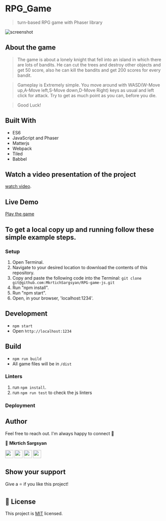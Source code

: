 # RPG_Game

> turn-based RPG game with Phaser library

![screenshot](https://user-images.githubusercontent.com/31889642/116005207-fa136b00-a616-11eb-8c8f-4e1c5c24ece5.png)

## About the game


> The game is about a lonely knight that fell into an island in which there are lots of bandits. He can cut the trees and destroy other objects and get 50 score, also he can kill the bandits and get 200 scores for every bandit.

> Gameplay is Extremely simple. You move around with WASD(W-Move up,A-Move left,S-Move down,D-Move Right) keys as usual 
> and left click for attack. Try to get as much point as you can, before you die.

> Good Luck!



## Built With

- ES6
- JavaScript and Phaser
- Matterjs
- Webpack
- Tiled
- Babbel

## Watch a video presentation of the project 

[watch video]().


## Live Demo

[Play the game](https://mkrtichsargsyan.github.io/Fitness-Shop/)



## To get a local copy up and running follow these simple example steps.

### Setup

1. Open Terminal.
2. Navigate to your desired location to download the contents of this repository.
3. Copy and paste the following code into the Terminal: ```git clone git@github.com:MkrtichSargsyan/RPG-game-js.git```
4. Run "npm install".
5. Run "npm start".
6. Open, in your browser, 'localhost:1234'.


## Development
- `npm start`
- Open `http://localhost:1234`


## Build
- `npm run build`
- All game files will be in `/dist`


### Linters

1. run `npm install`.
2. run `npm run test` to check the js linters

### Deployment

## Author

Feel free to reach out. I'm always happy to connect :slightly_smiling_face:

👤 **Mkrtich Sargsyan**


[<code><img height="26" src="https://github.githubassets.com/images/modules/logos_page/Octocat.png"></code>](https://github.com/MkrtichSargsyan)
[<code><img height="26" src="https://upload.wikimedia.org/wikipedia/sco/thumb/9/9f/Twitter_bird_logo_2012.svg/1200px-Twitter_bird_logo_2012.svg.png"></code>](https://twitter.com/MkrtichSargsyan)
[<code><img height="26" src="https://upload.wikimedia.org/wikipedia/commons/thumb/c/c9/Linkedin.svg/1200px-Linkedin.svg.png"></code>](https://www.linkedin.com/in/mkrtich-sargsyan/)
[<code><img height="26" src="https://icons-for-free.com/iconfiles/png/512/email+gmail+mail+message+service+icon-1320183404410750774.png"></code>](mailto:mkrtichsargsyan24@gmail.com)

## Show your support

Give a ⭐️ if you like this project!

## 📝 License

This project is [MIT](lic.url) licensed.
